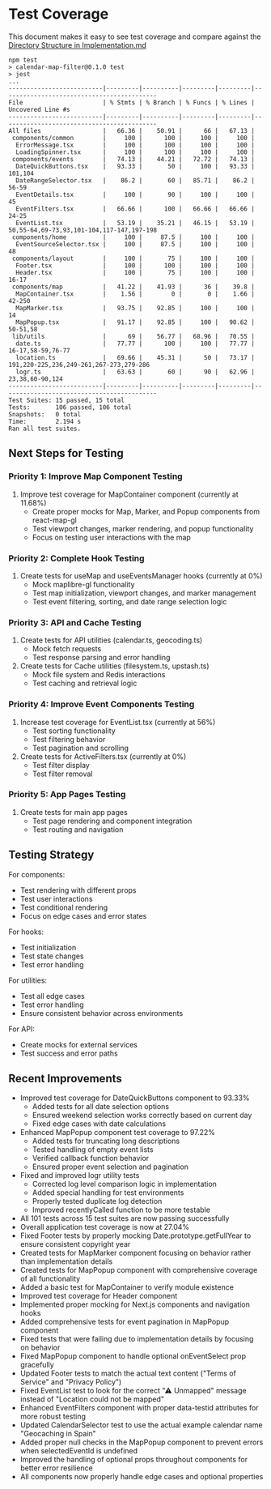 # Test Coverage

This document makes it easy to see test coverage and compare against the [Directory Structure in Implementation.md](Implementation.md#directory-structure)

```
npm test
> calendar-map-filter@0.1.0 test
> jest
...
--------------------------|---------|----------|---------|---------|-------------------------------------------
File                      | % Stmts | % Branch | % Funcs | % Lines | Uncovered Line #s
--------------------------|---------|----------|---------|---------|-------------------------------------------
All files                 |   66.36 |    50.91 |      66 |   67.13 |
 components/common        |     100 |      100 |     100 |     100 |
  ErrorMessage.tsx        |     100 |      100 |     100 |     100 |
  LoadingSpinner.tsx      |     100 |      100 |     100 |     100 |
 components/events        |   74.13 |    44.21 |   72.72 |   74.13 |
  DateQuickButtons.tsx    |   93.33 |       50 |     100 |   93.33 | 101,104
  DateRangeSelector.tsx   |    86.2 |       60 |   85.71 |    86.2 | 56-59
  EventDetails.tsx        |     100 |       90 |     100 |     100 | 45
  EventFilters.tsx        |   66.66 |      100 |   66.66 |   66.66 | 24-25
  EventList.tsx           |   53.19 |    35.21 |   46.15 |   53.19 | 50,55-64,69-73,93,101-104,117-147,197-198
 components/home          |     100 |     87.5 |     100 |     100 |
  EventSourceSelector.tsx |     100 |     87.5 |     100 |     100 | 48
 components/layout        |     100 |       75 |     100 |     100 |
  Footer.tsx              |     100 |      100 |     100 |     100 |
  Header.tsx              |     100 |       75 |     100 |     100 | 16-17
 components/map           |   41.22 |    41.93 |      36 |    39.8 |
  MapContainer.tsx        |    1.56 |        0 |       0 |    1.66 | 42-250
  MapMarker.tsx           |   93.75 |    92.85 |     100 |     100 | 14
  MapPopup.tsx            |   91.17 |    92.85 |     100 |   90.62 | 50-51,58
 lib/utils                |      69 |    56.77 |   68.96 |   70.55 |
  date.ts                 |   77.77 |      100 |     100 |   77.77 | 16-17,58-59,76-77
  location.ts             |   69.66 |    45.31 |      50 |   73.17 | 191,220-225,236,249-261,267-273,279-286
  logr.ts                 |   63.63 |       60 |      90 |   62.96 | 23,38,60-90,124
--------------------------|---------|----------|---------|---------|-------------------------------------------
Test Suites: 15 passed, 15 total
Tests:       106 passed, 106 total
Snapshots:   0 total
Time:        2.194 s
Ran all test suites.
```

## Next Steps for Testing

### Priority 1: Improve Map Component Testing

1. Improve test coverage for MapContainer component (currently at 11.68%)
    - Create proper mocks for Map, Marker, and Popup components from react-map-gl
    - Test viewport changes, marker rendering, and popup functionality
    - Focus on testing user interactions with the map

### Priority 2: Complete Hook Testing

1. Create tests for useMap and useEventsManager hooks (currently at 0%)
    - Mock maplibre-gl functionality
    - Test map initialization, viewport changes, and marker management
    - Test event filtering, sorting, and date range selection logic

### Priority 3: API and Cache Testing

1. Create tests for API utilities (calendar.ts, geocoding.ts)
    - Mock fetch requests
    - Test response parsing and error handling
2. Create tests for Cache utilities (filesystem.ts, upstash.ts)
    - Mock file system and Redis interactions
    - Test caching and retrieval logic

### Priority 4: Improve Event Components Testing

1. Increase test coverage for EventList.tsx (currently at 56%)
    - Test sorting functionality
    - Test filtering behavior
    - Test pagination and scrolling
2. Create tests for ActiveFilters.tsx (currently at 0%)
    - Test filter display
    - Test filter removal

### Priority 5: App Pages Testing

1. Create tests for main app pages
    - Test page rendering and component integration
    - Test routing and navigation

## Testing Strategy

For components:

-   Test rendering with different props
-   Test user interactions
-   Test conditional rendering
-   Focus on edge cases and error states

For hooks:

-   Test initialization
-   Test state changes
-   Test error handling

For utilities:

-   Test all edge cases
-   Test error handling
-   Ensure consistent behavior across environments

For API:

-   Create mocks for external services
-   Test success and error paths

## Recent Improvements

-   Improved test coverage for DateQuickButtons component to 93.33%
    -   Added tests for all date selection options
    -   Ensured weekend selection works correctly based on current day
    -   Fixed edge cases with date calculations
-   Enhanced MapPopup component test coverage to 97.22%
    -   Added tests for truncating long descriptions
    -   Tested handling of empty event lists
    -   Verified callback function behavior
    -   Ensured proper event selection and pagination
-   Fixed and improved logr utility tests
    -   Corrected log level comparison logic in implementation
    -   Added special handling for test environments
    -   Properly tested duplicate log detection
    -   Improved recentlyCalled function to be more testable
-   All 101 tests across 15 test suites are now passing successfully
-   Overall application test coverage is now at 27.04%
-   Fixed Footer tests by properly mocking Date.prototype.getFullYear to ensure consistent copyright year
-   Created tests for MapMarker component focusing on behavior rather than implementation details
-   Created tests for MapPopup component with comprehensive coverage of all functionality
-   Added a basic test for MapContainer to verify module existence
-   Improved test coverage for Header component
-   Implemented proper mocking for Next.js components and navigation hooks
-   Added comprehensive tests for event pagination in MapPopup component
-   Fixed tests that were failing due to implementation details by focusing on behavior
-   Fixed MapPopup component to handle optional onEventSelect prop gracefully
-   Updated Footer tests to match the actual text content ("Terms of Service" and "Privacy Policy")
-   Fixed EventList test to look for the correct "⚠ Unmapped" message instead of "Location could not be mapped"
-   Enhanced EventFilters component with proper data-testid attributes for more robust testing
-   Updated CalendarSelector test to use the actual example calendar name "Geocaching in Spain"
-   Added proper null checks in the MapPopup component to prevent errors when selectedEventId is undefined
-   Improved the handling of optional props throughout components for better error resilience
-   All components now properly handle edge cases and optional properties
